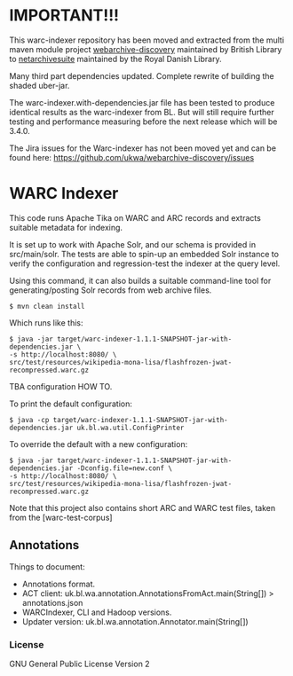IMPORTANT!!!
============

This warc-indexer repository has been moved and extracted from the multi maven module project [webarchive-discovery](https://github.com/ukwa/webarchive-discovery) maintained by British Library to [netarchivesuite](https://github.com/netarchivesuite/) maintained by the Royal Danish Library.

Many third part dependencies updated. Complete rewrite of building the shaded uber-jar.

The warc-indexer.with-dependencies.jar file has been tested to produce identical results as the warc-indexer from BL. But will still require further testing and performance measuring before the next release 
which will be 3.4.0.

The Jira issues for the Warc-indexer has not been moved yet and can be found here: https://github.com/ukwa/webarchive-discovery/issues


WARC Indexer
============



This code runs Apache Tika on WARC and ARC records and extracts suitable metadata for indexing.

It is set up to work with Apache Solr, and our schema is provided in src/main/solr. The tests are able to spin-up an embedded Solr instance to verify the configuration and regression-test the indexer at the query level.

Using this command, it can also builds a suitable command-line tool for generating/posting Solr records from web archive files.

    $ mvn clean install

Which runs like this:

    $ java -jar target/warc-indexer-1.1.1-SNAPSHOT-jar-with-dependencies.jar \
    -s http://localhost:8080/ \
    src/test/resources/wikipedia-mona-lisa/flashfrozen-jwat-recompressed.warc.gz

TBA configuration HOW TO.

To print the default configuration:

    $ java -cp target/warc-indexer-1.1.1-SNAPSHOT-jar-with-dependencies.jar uk.bl.wa.util.ConfigPrinter

To override the default with a new configuration:

    $ java -jar target/warc-indexer-1.1.1-SNAPSHOT-jar-with-dependencies.jar -Dconfig.file=new.conf \
    -s http://localhost:8080/ \
    src/test/resources/wikipedia-mona-lisa/flashfrozen-jwat-recompressed.warc.gz


Note that this project also contains short ARC and WARC test files, taken from the [warc-test-corpus]

Annotations
-----------

Things to document:

* Annotations format.
* ACT client: uk.bl.wa.annotation.AnnotationsFromAct.main(String[]) > annotations.json
* WARCIndexer, CLI and Hadoop versions.
* Updater version: uk.bl.wa.annotation.Annotator.main(String[])


### License ###
GNU General Public License Version 2
